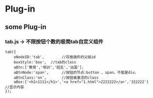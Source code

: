 # Plug-in
some Plug-in
------------------------
### tab.js -> 不限按钮个数的极简tab自定义组件
    tab({
        oNodeID:'tab',        //存放插件的父级id
        boxStyle:'box',  //tab的class
        aBtn:['教育','培训','招生','出国'],
        aBtnNode:'span',      //按钮的节点:button 、span。不能是div。
        aBtnClass:'on',       //按钮被激活的class
        aBox:['<h1>1111</h1>','<a href="1.html">2222222</a>','322222']    //显示内容
    });
